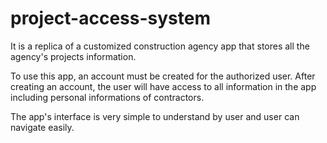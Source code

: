 # project-access-system
It is a replica of a customized construction agency app that stores all the agency's projects information.

To use this app, an account must be created for the authorized user.
After creating an account, the user will have access to all information in the app including personal informations of contractors.

The app's interface is very simple to understand by user and user can navigate easily.
